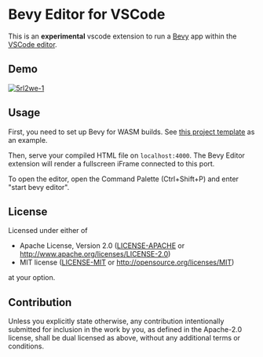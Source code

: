 # Bevy Editor for VSCode

This is an **experimental** vscode extension to run a [Bevy](https://bevyengine.org) app within the [VSCode editor](https://code.visualstudio.com/).

## Demo

[![5rl2we-1](https://user-images.githubusercontent.com/87893492/126881219-2a582e3b-36cb-4f62-877f-3c9ce719c88b.gif)](https://streamable.com/5rl2we)


## Usage

First, you need to set up Bevy for WASM builds. See [this project template](https://github.com/mrk-its/bevy_webgl2_app_template) as an example.

Then, serve your compiled HTML file on `localhost:4000`. The Bevy Editor extension will render a fullscreen iFrame connected to this port.

To open the editor, open the Command Palette (Ctrl+Shift+P) and enter "start bevy editor".

## License

Licensed under either of

 * Apache License, Version 2.0
   ([LICENSE-APACHE](LICENSE-APACHE) or http://www.apache.org/licenses/LICENSE-2.0)
 * MIT license
   ([LICENSE-MIT](LICENSE-MIT) or http://opensource.org/licenses/MIT)

at your option.

## Contribution

Unless you explicitly state otherwise, any contribution intentionally submitted
for inclusion in the work by you, as defined in the Apache-2.0 license, shall be
dual licensed as above, without any additional terms or conditions.
